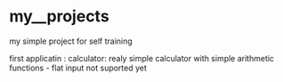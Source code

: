 # my__projects
my simple project for self training

first applicatin :
calculator: 
  realy simple calculator with simple arithmetic functions - flat input not suported yet
